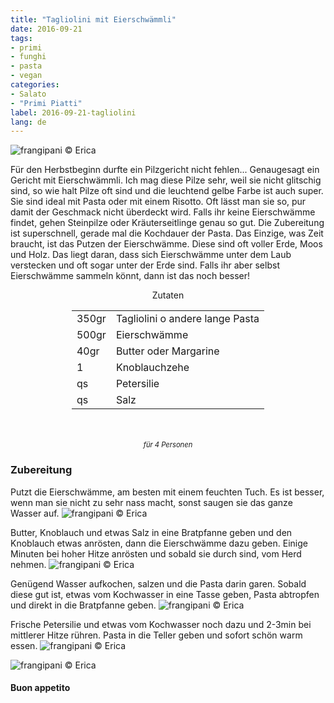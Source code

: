 ```yaml
---
title: "Tagliolini mit Eierschwämmli"
date: 2016-09-21
tags:
- primi
- funghi
- pasta
- vegan
categories:
- Salato
- "Primi Piatti"
label: 2016-09-21-tagliolini
lang: de
---
```

![](../2016-09-21-tagliolini-con-finferli/header.jpg "frangipani © Erica")

Für den Herbstbeginn durfte ein Pilzgericht nicht fehlen... Genaugesagt ein Gericht mit Eierschwämmli. Ich mag diese Pilze sehr, weil sie nicht glitschig sind, so wie halt Pilze oft sind und die leuchtend gelbe Farbe ist auch super. Sie sind ideal mit Pasta oder mit einem Risotto. Oft lässt man sie so, pur damit der Geschmack nicht überdeckt wird. Falls ihr keine Eierschwämme findet, gehen Steinpilze oder Kräuterseitlinge genau so gut. Die Zubereitung ist superschnell, gerade mal die Kochdauer der Pasta. Das Einzige, was Zeit braucht, ist das Putzen der Eierschwämme. Diese sind oft voller Erde, Moos und Holz. Das liegt daran, dass sich Eierschwämme unter dem Laub verstecken und oft sogar unter der Erde sind. Falls ihr aber selbst Eierschwämme sammeln könnt, dann ist das noch besser!

<div id="wrapper" style="text-align: center">
  <div id="yourdiv" style="display: inline-block;">
    <div class="ingredients">
      <div class="ingredients-title">Zutaten</div>
      <table>
        <tbody>
          <tr>
            <td>350gr</td>
            <td>Tagliolini o andere lange Pasta</td>
          </tr>
          <tr>
            <td>500gr</td>
            <td>Eierschwämme</td>
          </tr>
          <tr>
            <td>40gr</td>
            <td>Butter oder Margarine</td>
          </tr>
          <tr>
            <td>1</td>
            <td>Knoblauchzehe</td>
          </tr>
          <tr>
            <td>qs</td>
            <td>Petersilie</td>
          </tr>
          <tr>
            <td>qs</td>
            <td>Salz</td>
          </tr>
        </tbody>
      </table>
      <br></br>
      <i class="pull-right" style="font-size: 80%;">für 4 Personen</i>
    </div>
  </div>
</div>


<h3>
  <font color="grey">
    <i class="fa fa-cogs"></i>
  </font> Zubereitung
</h3>

Putzt die Eierschwämme, am besten mit einem feuchten Tuch. Es ist besser, wenn man sie nicht zu sehr nass macht, sonst saugen sie das ganze Wasser auf.
![](../2016-09-21-tagliolini-con-finferli/finferli.jpg "frangipani © Erica")

Butter, Knoblauch und etwas Salz in eine Bratpfanne geben und den Knoblauch etwas anrösten, dann die Eierschwämme dazu geben. Einige Minuten bei hoher Hitze anrösten und sobald sie durch sind, vom Herd nehmen.
![](../2016-09-21-tagliolini-con-finferli/padella.jpg "frangipani © Erica")

Genügend Wasser aufkochen, salzen und die Pasta darin garen. Sobald diese gut ist, etwas vom Kochwasser in eine Tasse geben, Pasta abtropfen und direkt in die Bratpfanne geben.
![](../2016-09-21-tagliolini-con-finferli/mantecare.jpg "frangipani © Erica")

Frische Petersilie und etwas vom Kochwasser noch dazu und 2-3min bei mittlerer Hitze rühren. Pasta in die Teller geben und sofort schön warm essen.
![](../2016-09-21-tagliolini-con-finferli/risultato1.jpg "frangipani © Erica")

![](../2016-09-21-tagliolini-con-finferli/risultato2.jpg "frangipani © Erica")


<h4>Buon appetito
  <font color="red">
    <i class="fa fa-smile-o"></i>
  </font>
</h4>
